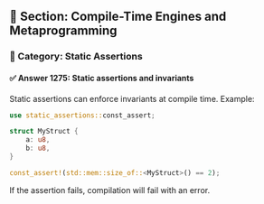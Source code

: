 ## 📘 Section: Compile-Time Engines and Metaprogramming
### 🔹 Category: Static Assertions
#### ✅ Answer 1275: Static assertions and invariants

Static assertions can enforce invariants at compile time. Example:

```rust
use static_assertions::const_assert;

struct MyStruct {
    a: u8,
    b: u8,
}

const_assert!(std::mem::size_of::<MyStruct>() == 2);
```

If the assertion fails, compilation will fail with an error.
